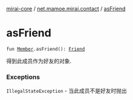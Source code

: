 [mirai-core](../index.md) / [net.mamoe.mirai.contact](index.md) / [asFriend](./as-friend.md)

# asFriend

`fun `[`Member`](-member/index.md)`.asFriend(): `[`Friend`](-friend/index.md)

得到此成员作为好友的对象.

### Exceptions

`IllegalStateException` - 当此成员不是好友时抛出